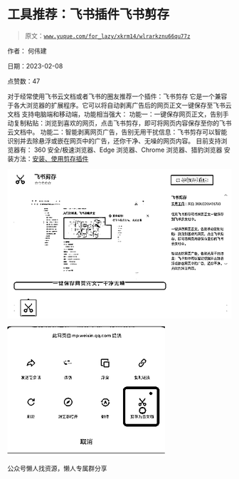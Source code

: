 # 工具推荐：飞书插件飞书剪存

> 原文：[`www.yuque.com/for_lazy/xkrm14/wlrarkznu66qu77z`](https://www.yuque.com/for_lazy/xkrm14/wlrarkznu66qu77z)

作者： 何伟建

日期：2023-02-08

点赞数：47

对于经常使用飞书云文档或者飞书的圈友推荐一个插件：飞书剪存 它是一个兼容于各大浏览器的扩展程序。它可以将自动剥离广告后的网页正文一键保存至飞书云文档 支持电脑端和移动端，功能相当强大： 功能一：一键保存网页正文，告别手动复制粘贴：浏览到喜欢的网页，点击飞书剪存，即可将网页内容保存至你的飞书云文档中。 功能二：智能剥离网页广告，告别无用干扰信息：飞书剪存可以智能识别并去除悬浮或嵌在网页中的广告，还你干净、无噪的网页内容。 目前支持浏览器有： 360 安全/极速浏览器、Edge 浏览器、Chrome 浏览器、猎豹浏览器 安装方法：[安装、使用剪存插件](https://www.feishu.cn/hc/zh-CN/articles/606278856233)

![](img/1a8a895873065d84e3c6ddba932edc94.png)  

![](img/66e323acee41e1029791b33a4614f1dd.png)  

公众号懒人找资源，懒人专属群分享

